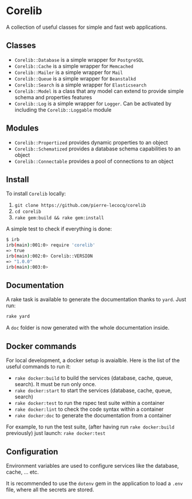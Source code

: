 # Corelib

A collection of useful classes for simple and fast web applications.

## Classes

* `Corelib::Database` is a simple wrapper for `PostgreSQL`
* `Corelib::Cache` is a simple wrapper for `Memcached`
* `Corelib::Mailer` is a simple wrapper for `Mail`
* `Corelib::Queue` is a simple wrapper for `Beanstalkd`
* `Corelib::Search` is a simple wrapper for `Elasticsearch`
* `Corelib::Model` is a class that any model can extend to provide simple schema and properties features
* `Corelib::Log` is a simple wrapper for `Logger`. Can be activated by including the `Corelib::Loggable` module

## Modules

* `Corelib::Propertized` provides dynamic properties to an object
* `Corelib::Schematized` provides a database schema capabilities to an object
* `Corelib::Connectable` provides a pool of connections to an object

## Install

To install `Corelib` locally:

1. `git clone https://github.com/pierre-lecocq/corelib`
2. `cd corelib`
3. `rake gem:build && rake gem:install`

A simple test to check if everything is done:

```sh
$ irb
irb(main):001:0> require 'corelib'
=> true
irb(main):002:0> Corelib::VERSION
=> "1.0.0"
irb(main):003:0>
```

## Documentation

A rake task is available to generate the documentation thanks to `yard`. Just run:

```sh
rake yard
```

A `doc` folder is now generated with the whole documentation inside.

## Docker commands

For local development, a docker setup is avaialble. Here is the list of the useful commands to run it:

* `rake docker:build` to build the services (database, cache, queue, search). It must be run only once.
* `rake docker:start` to start the services (database, cache, queue, search)
* `rake docker:test` to run the rspec test suite within a container
* `rake docker:lint` to check the code syntax within a container
* `rake docker:doc` to generate the documentation from a container

For example, to run the test suite, (after having run `rake docker:build` previously) just launch: `rake docker:test`

## Configuration

Environment variables are used to configure services like the database, cache, ... etc.

It is recommended to use the `dotenv` gem in the application to load a `.env` file, where all the secrets are stored.
